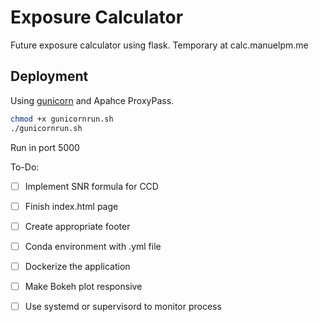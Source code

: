 # Exposure Calculator

Future exposure calculator using flask. Temporary at calc.manuelpm.me


## Deployment

Using [gunicorn](http://gunicorn.org/) and Apahce ProxyPass.

```bash
chmod +x gunicornrun.sh
./gunicornrun.sh
```

Run in port 5000





To-Do:
 - [ ] Implement SNR formula for CCD
 - [ ] Finish index.html page
 - [ ] Create appropriate footer
 - [ ] Conda environment with .yml file
 - [ ] Dockerize the application
 - [ ] Make Bokeh plot responsive
 - [ ] Use systemd or supervisord to monitor process

